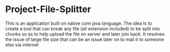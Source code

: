 # Project-File-Splitter
This is an application built on native core java language. The idea is to create a tool that can break any file (all extension included) to be split into chunks so as to help upload the file on server and later join back. It resolves the issue of large file size that can be an issue later on to mail it to someone else via internet
